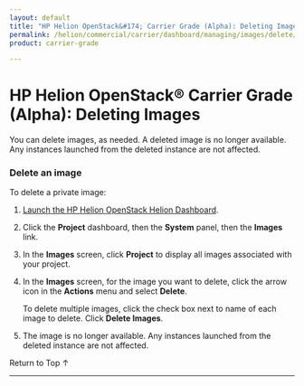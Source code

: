 ```yaml
---
layout: default
title: "HP Helion OpenStack&#174; Carrier Grade (Alpha): Deleting Images"
permalink: /helion/commercial/carrier/dashboard/managing/images/delete/
product: carrier-grade

---
```

<!--UNDER REVISION-->

<script>

function PageRefresh {
onLoad="window.refresh"
}

PageRefresh();

</script>

<!-- <p style="font-size: small;"> <a href="/helion/commercial/carrier/ga1/install/">&#9664; PREV</a> | <a href="/helion/commercial/carrier/ga1/install-overview/">&#9650; UP</a> | <a href="/helion/commercial/carrier/ga1/">NEXT &#9654;</a></p> -->

# HP Helion OpenStack&#174; Carrier Grade (Alpha): Deleting Images

You can delete images, as needed. A deleted image is no longer available. Any instances launched from the deleted instance are not affected.

### Delete an image ###

To delete a private image:

1. [Launch the HP Helion OpenStack Helion Dashboard](/helion/openstack/carrier/dashboard/login/).

2. Click the **Project** dashboard, then the **System** panel, then the **Images** link.

3. In the **Images** screen, click **Project** to display all images associated with your project.

4. In the **Images** screen, for the image you want to delete, click the arrow icon in the **Actions** menu and select **Delete**.

	To delete multiple images, click the check box next to name of each image to delete. Click **Delete Images**.

5. The image is no longer available. Any instances launched from the deleted instance are not affected.

<p><a href="#top" style="padding:14px 0px 14px 0px; text-decoration: none;"> Return to Top &#8593; </a></p>


----
